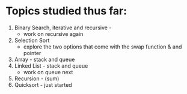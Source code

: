 # Topics studied thus far:


1. Binary Search, iterative and recursive - 
    * work on recursive again
1. Selection Sort
    * explore the two options that come with the swap function & and pointer
1. Array - stack and queue
1. Linked List - stack and queue
    * work on queue next
1. Recursion - (sum)
1. Quicksort - just started
